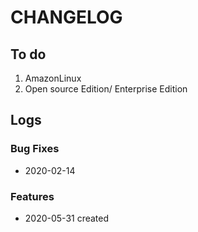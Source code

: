 # CHANGELOG

## To do

1. AmazonLinux
2. Open source Edition/ Enterprise Edition

## Logs

### Bug Fixes

* 2020-02-14  

### Features

* 2020-05-31  created
